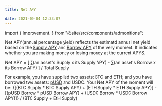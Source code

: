 ```yaml
---
title: Net APY

date: 2021-09-04 12:33:07
---
```


import {
  Improvement,
} from "@site/src/components/admonitions";

<Improvement msg="better math formula: https://docusaurus.io/docs/markdown-features/math-equations"/>

Net APY(annual percentage yield) reflects the estimatd annual net yield based on the [Supply APY](./glossary) and [Borrow APY](./glossary) of the very moment. It indicates whether you are making money or losing money at the current APYS.

Net APY = [ ∑(an asset's Supply x its Supply APY) - ∑(an asset's Borrow x its Borrow APY) ] / Total Supply

For example, you have supplied two assets: BTC and ETH; and you have borrowed two assets: [pUSD](/docs/leaf/pusd) and USDC. Your Net APY of the moment will be:
  {[(BTC Supply * BTC Supply APY) + (ETH Supply * ETH Supply APY)] - [(pUSD Borrow * pUSD Borrow APY) + (USDC Borrow * USDC Borrow APY)]} / (BTC Supply + EtH Supply)
